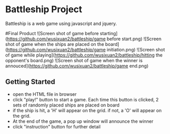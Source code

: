 # Battleship Project
Battleship is a web game using javascript and jquery.

#Final Product
![Screen shot of game before starting](https://github.com/wusixuan2/battleship/game before start.png)
![Screen shot of game when the ships are placed on the board](https://github.com/wusixuan2/battleship/game initiation.png)
![Screen shot of game while playing](https://github.com/wusixuan2/battleship/hitting the opponent's board.png)
![Screen shot of game when the winner is annouced](https://github.com/wusixuan2/battleship/game end.png)


## Getting Started
- open the HTML file in browser
- click "play!" button to start a game. Each time this button is clicked, 2 sets of randomly placed ships are placed on board
- if the ship is hit, a 'H' will appear on the grid. if not, a 'O' will appear on the grid.
- At the end of the game, a pop up window will announce the winner
- click "instruction" button for further detail
